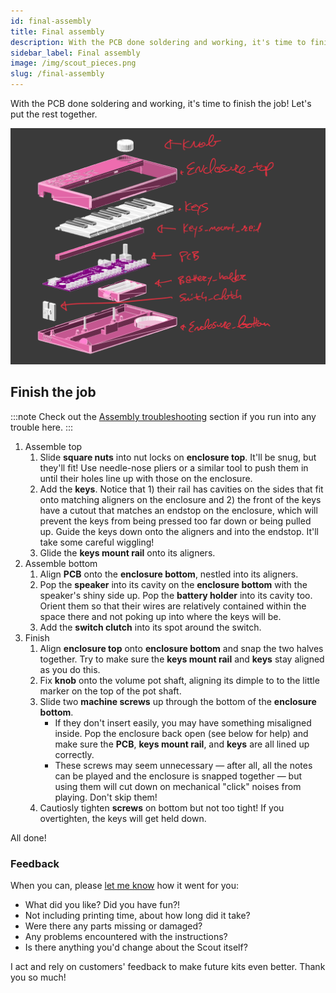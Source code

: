 ```yaml
---
id: final-assembly
title: Final assembly
description: With the PCB done soldering and working, it's time to finish the job!
sidebar_label: Final assembly
image: /img/scout_pieces.png
slug: /final-assembly
---
```


With the PCB done soldering and working, it's time to finish the job! Let's put the rest together.

![Scout's final assembly](/img/scout_pieces.png)

## Finish the job

:::note
Check out the [Assembly troubleshooting](assembly-troubleshooting) section if you run into any trouble here.
:::

1. Assemble top
   1. Slide **square nuts** into nut locks on **enclosure top**. It'll be snug, but they'll fit! Use needle-nose pliers or a similar tool to push them in until their holes line up with those on the enclosure.
   2. Add the **keys**. Notice that 1) their rail has cavities on the sides that fit onto matching aligners on the enclosure and 2) the front of the keys have a cutout that matches an endstop on the enclosure, which will prevent the keys from being pressed too far down or being pulled up. Guide the keys down onto the aligners and into the endstop. It'll take some careful wiggling!
   3. Glide the **keys mount rail** onto its aligners.
2. Assemble bottom
   1. Align **PCB** onto the **enclosure bottom**, nestled into its aligners.
   2. Pop the **speaker** into its cavity on the **enclosure bottom** with the speaker's shiny side up. Pop the **battery holder** into its cavity too. Orient them so that their wires are relatively contained within the space there and not poking up into where the keys will be.
   3. Add the **switch clutch** into its spot around the switch.
3. Finish
   1. Align **enclosure top** onto **enclosure bottom** and snap the two halves together. Try to make sure the **keys mount rail** and **keys** stay aligned as you do this.
   2. Fix **knob** onto the volume pot shaft, aligning its dimple to to the little marker on the top of the pot shaft.
   3. Slide two **machine screws** up through the bottom of the **enclosure bottom**.
      - If they don't insert easily, you may have something misaligned inside. Pop the enclosure back open (see below for help) and make sure the **PCB**, **keys mount rail**, and **keys** are all lined up correctly.
      - These screws may seem unnecessary &mdash; after all, all the notes can be played and the enclosure is snapped together &mdash; but using them will cut down on mechanical "click" noises from playing. Don't skip them!
   4. Cautiosly tighten **screws** on bottom but not too tight! If you overtighten, the keys will get held down.

All done!

### Feedback

When you can, please [let me know](https://www.oskitone.com/contact) how it went for you:

- What did you like? Did you have fun?!
- Not including printing time, about how long did it take?
- Were there any parts missing or damaged?
- Any problems encountered with the instructions?
- Is there anything you'd change about the Scout itself?

I act and rely on customers' feedback to make future kits even better. Thank you so much!
